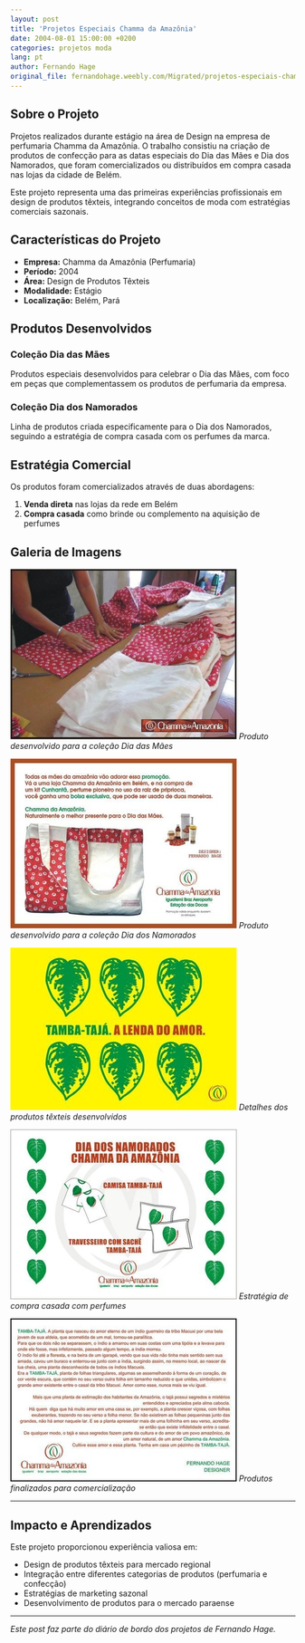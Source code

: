 ```yaml
---
layout: post
title: 'Projetos Especiais Chamma da Amazônia'
date: 2004-08-01 15:00:00 +0200
categories: projetos moda
lang: pt
author: Fernando Hage
original_file: fernandohage.weebly.com/Migrated/projetos-especiais-chamma-da-amazonia.html
---
```


## Sobre o Projeto

Projetos realizados durante estágio na área de Design na empresa de perfumaria Chamma da Amazônia. O trabalho consistiu na criação de produtos de confecção para as datas especiais do Dia das Mães e Dia dos Namorados, que foram comercializados ou distribuídos em compra casada nas lojas da cidade de Belém.

Este projeto representa uma das primeiras experiências profissionais em design de produtos têxteis, integrando conceitos de moda com estratégias comerciais sazonais.

## Características do Projeto

- **Empresa:** Chamma da Amazônia (Perfumaria)
- **Período:** 2004
- **Área:** Design de Produtos Têxteis
- **Modalidade:** Estágio
- **Localização:** Belém, Pará

## Produtos Desenvolvidos

### Coleção Dia das Mães

Produtos especiais desenvolvidos para celebrar o Dia das Mães, com foco em peças que complementassem os produtos de perfumaria da empresa.

### Coleção Dia dos Namorados

Linha de produtos criada especificamente para o Dia dos Namorados, seguindo a estratégia de compra casada com os perfumes da marca.

## Estratégia Comercial

Os produtos foram comercializados através de duas abordagens:

1. **Venda direta** nas lojas da rede em Belém
2. **Compra casada** como brinde ou complemento na aquisição de perfumes

## Galeria de Imagens

<!-- TODO: Uncomment these lines after running the copy_chamma_images.sh script -->
<!-- Once images are copied, these will display the project images -->

![Projetos Especiais Chamma da Amazônia - Produto 1](/assets/images/projetos-especiais-chamma-da-amazonia-01.jpg)
*Produto desenvolvido para a coleção Dia das Mães*

![Projetos Especiais Chamma da Amazônia - Produto 2](/assets/images/projetos-especiais-chamma-da-amazonia-02.jpg)
*Produto desenvolvido para a coleção Dia dos Namorados*

![Projetos Especiais Chamma da Amazônia - Produto 3](/assets/images/projetos-especiais-chamma-da-amazonia-03.jpg)
*Detalhes dos produtos têxteis desenvolvidos*

![Projetos Especiais Chamma da Amazônia - Produto 4](/assets/images/projetos-especiais-chamma-da-amazonia-04.jpg)
*Estratégia de compra casada com perfumes*

![Projetos Especiais Chamma da Amazônia - Produto 5](/assets/images/projetos-especiais-chamma-da-amazonia-05.jpg)
*Produtos finalizados para comercialização*

---

## Impacto e Aprendizados

Este projeto proporcionou experiência valiosa em:

- Design de produtos têxteis para mercado regional
- Integração entre diferentes categorias de produtos (perfumaria e confecção)
- Estratégias de marketing sazonal
- Desenvolvimento de produtos para o mercado paraense

---

*Este post faz parte do diário de bordo dos projetos de Fernando Hage.*
